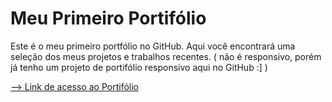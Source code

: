 # Meu Primeiro Portifólio

Este é o meu primeiro portfólio no GitHub. Aqui você encontrará uma seleção dos meus projetos e trabalhos recentes. ( não é responsivo, porém já tenho um projeto de portifólio responsivo aqui no GitHub :]  )

<a href="https://edilangomes.github.io/Primeiro-Portifolio/" target="_blank">--> Link de acesso ao Portifólio</a>
